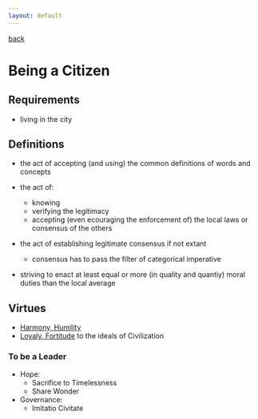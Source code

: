 ```yaml
---
layout: default
---
```

[back](./)

# Being a Citizen

## Requirements

- living in the city

## Definitions

- the act of accepting (and using) the common definitions of words and concepts
- the act of:
    - knowing
    - verifying the legitimacy
    - accepting (even ecouraging the enforcement of) the local laws or consensus of the others
    
- the act of establishing legitimate consensus if not extant
    - consensus has to pass the filter of categorical imperative

- striving to enact at least equal or more (in quality and quantiy) moral duties than the local average

## Virtues

- [Harmony, Humility](harmony.md)
- [Loyaly, Fortitude](fortitude.md) to the ideals of Civilization

### To be a Leader

- Hope:
    - Sacrifice to Timelessness
    - Share Wonder
- Governance:
    - Imitatio Civitate

